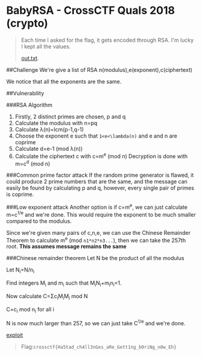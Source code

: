 # BabyRSA - CrossCTF Quals 2018 (crypto)

> Each time I asked for the flag, it gets encoded through RSA. I'm lucky I kept all the values.
>
>[out.txt](./out.txt).

##Challenge
We're give a list of RSA n(modulus),e(exponent),c(ciphertext)

We notice that all the exponents are the same.

##Vulnerability

###RSA Algorithm
1. Firstly, 2 distinct primes are chosen, p and q
2. Calculate the modulus with n=pq
3. Calculate λ(n)=lcm(p-1,q-1)
4. Choose the exponent e such that `1<e<\lambda(n)` and e and n are coprime
5. Calculate d=e-1 (mod λ(n))
6. Calculate the ciphertext c with c=m<sup>e</sup> (mod n)
Decryption is done with m=c<sup>d</sup> (mod n)

###Common prime factor attack
If the random prime generator is flawed, it could produce 2 prime numbers that are the same, and the message can easily be found by calculating p and q, however, every single pair of primes is coprime.

###Low exponent attack
Another option is if c=m<sup>e</sup>, we can just calculate m=c<sup>1/e</sup> and we're done. This would require the exponent to be much smaller compared to the modulus. 

Since we're given many pairs of c,n,e, we can use the Chinese Remainder Theorem to calculate m<sup>e</sup> (mod `n1*n2*n3...`), then we can take the 257th root. **This assumes message remains the same**

###Chinese remainder theorem
Let N be the product of all the modulus

Let N<sub>i</sub>=N/n<sub>i</sub>

Find integers M<sub>i</sub> and m<sub>i</sub> such that M<sub>i</sub>N<sub>i</sub>+m<sub>i</sub>n<sub>i</sub>=1.

Now calculate C=Σc<sub>i</sub>M<sub>i</sub>M<sub>i</sub> mod N

C=c<sub>i</sub> mod n<sub>i</sub> for all i

N is now much larger than 257, so we can just take C<sup>1/e</sup> and we're done.

[exploit](./BabyRSA.py)

>Flag:`crossctf{Ha5tad_ch4ll3nGes_aRe_Gett1ng_b0riNg_n0w_Eh}`
